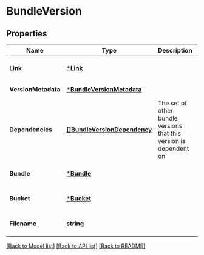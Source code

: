 # BundleVersion

## Properties
Name | Type | Description | Notes
------------ | ------------- | ------------- | -------------
**Link** | [***Link**](Link.md) |  | [optional] [default to null]
**VersionMetadata** | [***BundleVersionMetadata**](BundleVersionMetadata.md) |  | [default to null]
**Dependencies** | [**[]BundleVersionDependency**](BundleVersionDependency.md) | The set of other bundle versions that this version is dependent on | [optional] [default to null]
**Bundle** | [***Bundle**](Bundle.md) |  | [optional] [default to null]
**Bucket** | [***Bucket**](Bucket.md) |  | [optional] [default to null]
**Filename** | **string** |  | [optional] [default to null]

[[Back to Model list]](../README.md#documentation-for-models) [[Back to API list]](../README.md#documentation-for-api-endpoints) [[Back to README]](../README.md)

